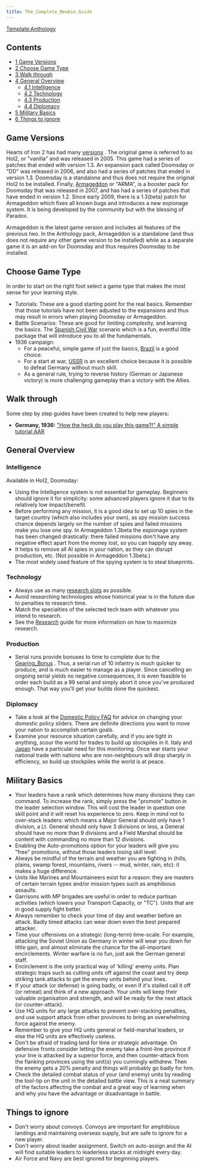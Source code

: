 ```yaml
---
title: The_Complete_Newbie_Guide
---
```



[Template:Anthology](/wiki/index.php?title=Template:Anthology&action=edit&redlink=1 "Template:Anthology (page does not exist)")

## Contents

-   [ 1 Game Versions ](#Game_Versions)
-   [ 2 Choose Game Type ](#Choose_Game_Type)
-   [ 3 Walk through ](#Walk_through)
-   [ 4 General Overview ](#General_Overview)
    -   [ 4.1 Intelligence ](#Intelligence)
    -   [ 4.2 Technology ](#Technology)
    -   [ 4.3 Production ](#Production)
    -   [ 4.4 Diplomacy ](#Diplomacy)
-   [ 5 Military Basics ](#Military_Basics)
-   [ 6 Things to ignore ](#Things_to_ignore)

##  Game Versions 

Hearts of Iron 2 has had many [versions](/wiki/Versioning "Versioning")
. The original game is referred to as HoI2, or "vanilla" and was
released in 2005. This game had a series of patches that ended with
version 1.3. An expansion pack called Doomsday or "DD" was released in
2006, and also had a series of patches that ended in version 1.3.
Doomsday is a standalone and thus does not require the original HoI2 to
be installed. Finally, [Armageddon](/wiki/Armageddon "Armageddon") or
"ARMA", is a booster pack for Doomsday that was released in 2007, and
has had a series of patches that have ended in version 1.2. Since early
2009, there is a 1.3(beta) patch for Armageddon which fixes all known
bugs and introduces a new espionage system. It is being developed by the
community but with the blessing of Paradox.

Armageddon is the latest game version and includes all features of the
previous two. In the Anthology pack, Armageddon is a standalone (and
thus does not require any other game version to be installed) while as a
separate game it is an add-on for Doomsday and thus requires Doomsday to
be installed.

##  Choose Game Type 

In order to start on the right foot select a game type that makes the
most sense for your learning style.

-   Tutorials: These are a good starting point for the real basics.
    Remember that those tutorials have not been adjusted to the
    expansions and thus may result in errors when playing Doomsday or
    Armageddon.
-   Battle Scenarios: These are good for limiting complexity, and
    learning the basics. The [Spanish Civil
    War](/wiki/Spanish_Civil_War "Spanish Civil War") scenario which is
    a fun, eventful little package that will introduce you to all the
    fundamentals.
-   1936 campaign:
    -   For a peaceful, simple game of just the basics,
        [Brazil](/wiki/Brazil_strategy "Brazil strategy") is a good
        choice.
    -   For a start at war, [USSR](/wiki/USSR_strategy "USSR strategy")
        is an excellent choice because it is possible to defeat Germany
        without much skill.
    -   As a general rule, trying to reverse history (German or Japanese
        victory) is more challenging gameplay than a victory with the
        Allies.

##  Walk through 

Some step by step guides have been created to help new players:

-   **Germany, 1936:** ["How the heck do you play this game?!" A simple
    tutorial
    AAR](http://forum.paradoxplaza.com/forum/showthread.php?t=378841)

##  General Overview 

###  Intelligence 

Available in HoI2, Doomsday:

-   Using the Intelligence system is not essential for gameplay.
    Beginners should ignore it for simplicity: some advanced players
    ignore it due to its relatively low impact/benefit.
-   Before performing any mission, it is a good idea to set up 10 spies
    in the target country (which also includes your own), as spy mission
    success chance depends largely on the number of spies and failed
    missions make you lose one spy. In Armageddon 1.3beta the espionage
    system has been changed drastically: there failed missions don't
    have any negative effect apart from the money lost, so you can
    happily spy away.
-   It helps to remove all AI spies in your nation, as they can disrupt
    production, etc. (Not possible in Armageddon 1.3beta.)
-   The most widely used feature of the spying system is to steal
    blueprints.

###  Technology 

-   Always use as many [research
    slots](/wiki/Research_Slot "Research Slot") as possible.
-   Avoid researching technologies whose historical year is in the
    future due to penalties to research time.
-   Match the specialties of the selected tech team with whatever you
    intend to research.
-   See the [Research](/wiki/Research "Research") guide for more
    information on how to maximize research.

###  Production 

-   Serial runs provide bonuses to time to complete due to the
    [Gearing_Bonus](/wiki/Gearing_Bonus "Gearing Bonus") . Thus, a
    serial run of 10 infantry is much quicker to produce, and is much
    easier to manage as a player. Since cancelling an ongoing serial
    yields no negative consequences, it is even feasible to order each
    build as a 99 serial and simply abort it once you've produced
    enough. That way you'll get your builds done the quickest.

###  Diplomacy 

-   Take a look at the [Domestic Policy
    FAQ](/wiki/Domestic_Policy_FAQ "Domestic Policy FAQ") for advice on
    changing your domestic policy sliders. There are definite directions
    you want to move your nation to accomplish certain goals.
-   Examine your resource situation carefully, and if you are tight in
    anything, scour the world for trades to build up stockpiles in it.
    Italy and [Japan](/wiki/Japan "Japan") have a particular need for
    this monitoring. Once war starts your national trade with nations
    who are non-neighbours will drop sharply in efficiency, so build up
    stockpiles while the world is at peace.

##  Military Basics 

-   Your leaders have a rank which determines how many divisions they
    can command. To increase the rank, simply press the "promote" button
    in the leader selection window. This will cost the leader in
    question one skill point and it will reset his experience to zero.
    Keep in mind not to over-stack leaders: which means a Major General
    should only have 1 division, a Lt. General should only have 3
    divisions or less, a General should have no more than 9 divisions
    and a Field Marshal should be content with commanding no more than
    12 divisions.
-   Enabling the Auto-promotions option for your leaders will give you
    "free" promotions, without those leaders losing skill level.
-   Always be mindful of the terrain and weather you are fighting in
    (hills, plains, swamp forest, mountains, rivers -- mud, winter,
    rain, etc): it makes a huge difference.
-   Units like Marines and Mountaineers exist for a reason: they are
    masters of certain terrain types and/or mission types such as
    amphibious assaults.
-   Garrisons with MP brigades are useful in order to reduce partisan
    activities (which lowers your Transport Capacity, or "TC"). Units
    that are in good supply fight better.
-   Always remember to check your time of day and weather before an
    attack. Badly timed attacks can wear down even the best prepared
    attacker.
-   Time your offensives on a strategic (long-term) time-scale. For
    example, attacking the Soviet Union as Germany in winter will wear
    you down for little gain, and almost eliminate the chance for the
    all-important encirclements. Winter warfare is no fun, just ask the
    German general staff.
-   Encirclement is the only practical way of 'killing' enemy units.
    Plan strategic traps such as cutting units off against the coast and
    try deep striking tank attacks to get the enemy units behind your
    lines.
-   If your attack (or defense) is going badly, or even if it's stalled
    call it off (or retreat) and think of a new approach. Your units
    will keep their valuable organisation and strength, and will be
    ready for the next attack (or counter-attack).
-   Use HQ units for any large attacks to prevent over-stacking
    penalties, and use support attack from other provinces to bring an
    overwhelming force against the enemy.
-   Remember to give your HQ units general or field-marshal leaders, or
    else the HQ units are effectively useless.
-   Don't be afraid of trading land for time or strategic advantage. On
    defensive fronts consider letting the enemy take a front-line
    province if your line is attacked by a superior force, and then
    counter-attack from the flanking provinces using the unit(s) you
    cunningly withdrew. Then the enemy gets a 20% penalty and things
    will probably go badly for him.
-   Check the detailed combat status of your (and enemy) units by
    reading the tool-tip on the unit in the detailed battle view. This
    is a neat summary of the factors affecting the combat and a great
    way of learning when and why you have the advantage or disadvantage
    in battle.

##  Things to ignore 

-   Don't worry about convoys. Convoys are important for amphibious
    landings and maintaining overseas supply, but are safe to ignore for
    a new player.
-   Don't worry about leader assignment. Switch on auto-assign and the
    AI will find suitable leaders to leaderless stacks at midnight every
    day.
-   Air Force and Navy are best ignored for beginning players.
